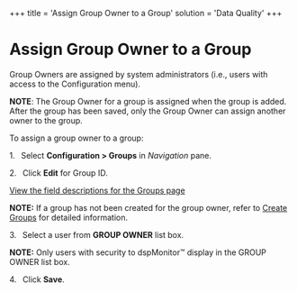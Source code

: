 +++
title = 'Assign Group Owner to a Group'
solution = 'Data Quality'
+++

# Assign Group Owner to a Group

Group Owners are assigned by system administrators (i.e., users with
access to the Configuration menu).

<span style="font-weight: bold;">NOTE</span>: The Group Owner for a
group is assigned when the group is added. After the group has been
saved, only the Group Owner can assign another owner to the group.

To assign a group owner to a
group:

1\.<span style="font: 7.0pt &#39;Times New Roman&#39;;">   </span> Select
**Configuration \> Groups** in *Navigation* pane.

2\.<span style="font: 7.0pt &#39;Times New Roman&#39;;">   </span> Click
**Edit** for Group ID.

[View the field descriptions for the Groups
page](../Page_Desc/Groups_H.htm)

**NOTE:** If a group has not been created for the group owner, refer to
[Create Groups](Create_Groups_dspMonitor.htm) for detailed
information.

3\.<span style="font: 7.0pt &#39;Times New Roman&#39;;">   </span> Select
a user from **GROUP OWNER** list box.

**NOTE:** Only users with security to dspMonitor™ display in the GROUP
OWNER list box.

4\.<span style="font: 7.0pt &#39;Times New Roman&#39;;">   </span> Click
**Save**.
